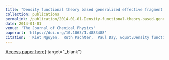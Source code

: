 ```yaml
---
title: "Density functional theory based generalized effective fragment potential method"
collection: publications
permalink: /publication/2014-01-01-Density-functional-theory-based-generalized-effective-fragment-potential-method
date: 2014-01-01
venue: 'The Journal of Chemical Physics'
paperurl: 'https://doi.org/10.1063/1.4883488'
citation: ' Kiet Nguyen,  Ruth Pachter,  Paul Day, &quot;Density functional theory based generalized effective fragment potential method.&quot; The Journal of Chemical Physics, 2014.'
---
```

[Access paper here](https://doi.org/10.1063/1.4883488){:target="_blank"}
